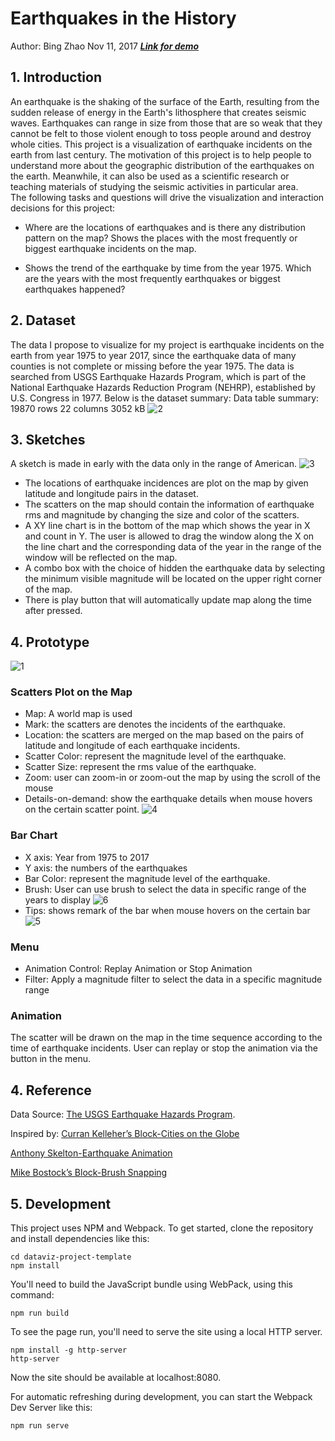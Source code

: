 # **Earthquakes in the History**
Author: Bing Zhao Nov 11, 2017
[**_Link for demo_**](https://loveice622.github.io/usEarthquakeViewer/)

## 1. Introduction
An earthquake is the shaking of the surface of the Earth, resulting from the sudden release of energy in the Earth's lithosphere that creates seismic waves. Earthquakes can range in size from those that are so weak that they cannot be felt to those violent enough to toss people around and destroy whole cities.
This project is a visualization of earthquake incidents on the earth from last century. The motivation of this project is to help people to understand more about the geographic distribution of the earthquakes on the earth. Meanwhile, it can also be used as a scientific research or teaching materials of studying the seismic activities in particular area.  
The following tasks and questions will drive the visualization and interaction decisions for this project:

- Where are the locations of earthquakes and is there any distribution pattern on the map?  Shows the places with the most frequently or biggest earthquake incidents on the map.

- Shows the trend of the earthquake by time from the year 1975. Which are the years with the most frequently earthquakes or biggest earthquakes happened? 

## 2. Dataset
The data I propose to visualize for my project is earthquake incidents on the earth from year 1975 to year 2017, since the earthquake data of many counties is not complete or missing before the year 1975. The data is searched from USGS Earthquake Hazards Program, which is part of the National Earthquake Hazards Reduction Program (NEHRP), established by U.S. Congress in 1977. Below is the dataset summary:
Data table summary: 
19870 rows
22 columns
3052 kB
![2](https://user-images.githubusercontent.com/25095189/32582820-b1346dd6-c4be-11e7-88df-a3822ea1c15f.png)

## 3. Sketches
A sketch is made in early with the data only in the range of American. 
![3](https://user-images.githubusercontent.com/25095189/32582967-553f28d0-c4bf-11e7-99f9-f6ecc79706dc.jpg)
- The locations of earthquake incidences are plot on the map by given latitude and longitude pairs in the dataset.   
- The scatters on the map should contain the information of earthquake rms and magnitude by changing the size and color of the scatters. 
- A XY line chart is in the bottom of the map which shows the year in X and count in Y. The user is allowed to drag the window along the X on the line chart and the corresponding data of the year in the range of the window will be reflected on the map.
- A combo box with the choice of hidden the earthquake data by selecting the minimum visible magnitude will be located on the upper right corner of the map. 
- There is play button that will automatically update map along the time after pressed.

## 4. Prototype
![1](https://user-images.githubusercontent.com/25095189/32581084-6a63376e-c4b6-11e7-82fd-5f5c1a083178.png)
### Scatters Plot on the Map
- Map: A world map is used 
- Mark: the scatters are denotes the incidents of the earthquake. 
- Location: the scatters are merged on the map based on the pairs of latitude and longitude of each earthquake incidents.
- Scatter Color: represent the magnitude level of the earthquake. 
- Scatter Size: represent the rms value of the earthquake.
- Zoom: user can zoom-in or zoom-out the map by using the scroll of the mouse
- Details-on-demand: show the earthquake details when mouse hovers on the certain scatter point.
![4](https://user-images.githubusercontent.com/25095189/32583723-31807440-c4c3-11e7-8ee4-8533881d8a04.png)

### Bar Chart 
- X axis: Year from 1975 to 2017
- Y axis: the numbers of the earthquakes 
- Bar Color: represent the magnitude level of the earthquake.
- Brush: User can use brush to select the data in specific range of the years to display
![6](https://user-images.githubusercontent.com/25095189/32584881-a56e616e-c4c8-11e7-8f78-3a0e69bb5c94.png)
- Tips: shows remark of the bar when mouse hovers on the certain bar
![5](https://user-images.githubusercontent.com/25095189/32583864-981899ee-c4c3-11e7-93f9-04e7cf02b67a.png)

### Menu
- Animation Control:  Replay Animation or Stop Animation
- Filter: Apply a magnitude filter to select the data in a specific magnitude range

### Animation
The scatter will be drawn on the map in the time sequence according to the time of earthquake incidents. User can replay or stop the animation via the button in the menu.
 
## 4. Reference
Data Source: [The USGS Earthquake Hazards Program](https://earthquake.usgs.gov/earthquakes/search/).

Inspired by: [Curran Kelleher’s Block-Cities on the Globe](https://bl.ocks.org/curran/115407b42ef85b0758595d05c825b346)

[Anthony Skelton-Earthquake Animation](https://anthonyskelton.com/2016/d3-js-earthquake-visualizations/)

[Mike Bostock’s Block-Brush Snapping](https://bl.ocks.org/mbostock/6232537)

## 5. Development

This project uses NPM and Webpack. To get started, clone the repository and install dependencies like this:

```
cd dataviz-project-template
npm install
```

You'll need to build the JavaScript bundle using WebPack, using this command:

```
npm run build
```

To see the page run, you'll need to serve the site using a local HTTP server.

```
npm install -g http-server
http-server
```

Now the site should be available at localhost:8080.

For automatic refreshing during development, you can start the Webpack Dev Server like this:

```
npm run serve
```
